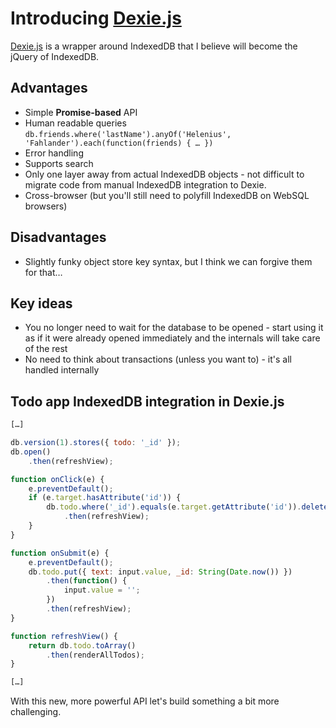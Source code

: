 # Introducing [Dexie.js](https://github.com/dfahlander/Dexie.js)

[Dexie.js](https://github.com/dfahlander/Dexie.js) is a wrapper around IndexedDB that I believe will become the jQuery of IndexedDB.

## Advantages

- Simple **Promise-based** API
- Human readable queries `db.friends.where('lastName').anyOf('Helenius', 'Fahlander').each(function(friends) { … })`
- Error handling
- Supports search
- Only one layer away from actual IndexedDB objects - not difficult to migrate code from manual IndexedDB integration to Dexie.
- Cross-browser (but you'll still need to polyfill IndexedDB on WebSQL browsers)

## Disadvantages

- Slightly funky object store key syntax, but I think we can forgive them for that…

## Key ideas

- You no longer need to wait for the database to be opened - start using it as if it were already opened immediately and the internals will take care of the rest
- No need to think about transactions (unless you want to) - it's all handled internally

## Todo app IndexedDB integration in Dexie.js

```js
[…]

db.version(1).stores({ todo: '_id' });
db.open()
	.then(refreshView);

function onClick(e) {
	e.preventDefault();
	if (e.target.hasAttribute('id')) {
		db.todo.where('_id').equals(e.target.getAttribute('id')).delete()
			.then(refreshView);
	}
}

function onSubmit(e) {
	e.preventDefault();
	db.todo.put({ text: input.value, _id: String(Date.now()) })
		.then(function() {
			input.value = '';
		})
		.then(refreshView);
}

function refreshView() {
	return db.todo.toArray()
		.then(renderAllTodos);
}

[…]
```

With this new, more powerful API let's build something a bit more challenging.
